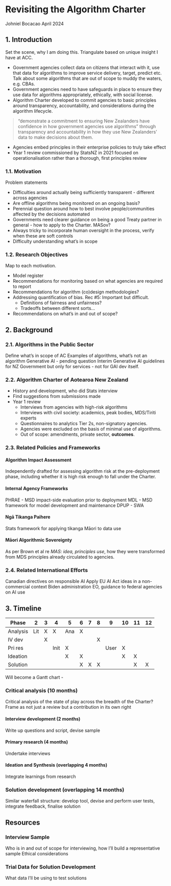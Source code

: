 # Revisiting the Algorithm Charter
Johniel Bocacao
April 2024

## 1. Introduction
Set the scene, why I am doing this. Triangulate based on unique insight I have at ACC.
- Government agencies collect data on citizens that interact with it, use that data for algorithms to improve service delivery, target, predict etc. Talk about some algorithms that are out of scope to muddy the waters, e.g. CBAs.
- Government agencies need to have safeguards in place to ensure they use data for algorithms appropriately, ethically, with social license.
- Algorithm Charter developed to commit agencies to basic principles around transparency, accountability, and considerations during the algorithm lifecycle.
>  “demonstrate a commitment to ensuring New Zealanders have confidence in how government agencies use algorithms” through transparency and accountability in how they use New Zealanders’ data to make decisions about them.
- Agencies embed principles in their enterprise policies to truly take effect
- Year 1 review commissioned by StatsNZ in 2021 focused on operationalisation rather than a thorough, first principles review
### 1.1. Motivation
Problem statements
- Difficulties around actually being sufficiently transparent - different across agencies
- Are offline algorithms being monitored on an ongoing basis?
- Perennial question around how to best involve people/communities affected by the decisions automated
- Governments need clearer guidance on being a good Treaty partner in general - how to apply to the Charter. MASov?
- Always tricky to incorporate human oversight in the process, verify when these are soft controls
- Difficulty understanding what’s in scope
### 1.2. Research Objectives
Map to each motivation.
- Model register
- Recommendations for monitoring based on what agencies are required to report
- Recommendations for algorithm (co)design methodologies?
- Addressing quantification of bias. Rec #5: Important but difficult.
	- Definitions of fairness and unfairness?
	- Tradeoffs between different sorts…
- Recommendations on what’s in and out of scope?
## 2. Background
### 2.1. Algorithms in the Public Sector
Define what’s in scope of AC
Examples of algorithms, what’s not an algorithm
Generative AI - pending question
Interim Generative AI guidelines for NZ Government but only for services - not for GAI dev itself.
### 2.2. Algorithm Charter of Aotearoa New Zealand
- History and development, who did Stats interview
- Find suggestions from submissions made 
- Year 1 review
	- Interviews from agencies with high-risk algorithms
	- Interviews with civil society: academics, peak bodies, MDS/Tiriti experts
	- Questionnaires to analytics Tier 2s, non-signatory agencies.
	- Agencies were excluded on the basis of minimal use of algorithms.
	- Out of scope: amendments, private sector, **outcomes**.

### 2.3. Related Policies and Frameworks
#### Algorithm Impact Assessment
Independently drafted for assessing algorithm risk at the pre-deployment phase, including whether it is high risk enough to fall under the Charter.
#### Internal Agency Frameworks
PHRAE - MSD impact-side evaluation prior to deployment
MDL - MSD framework for model development and maintenance
DPUP - SWA
#### Ngā Tikanga Paihere
Stats framework for applying tikanga Māori to data use
#### Māori Algorithmic Sovereignty
As per Brown et al re *MAS: idea, principles use*, how they were transformed from MDS principles already circulated to agencies.
### 2.4. Related International Efforts
Canadian directives on responsible AI
Apply EU AI Act ideas in a non-commercial context
Biden administration EO, guidance to federal agencies on AI use
## 3. Timeline

| Phase    | 2   | 3   | 4    | 5   | 6   | 7   | 8   | 9    | 10  | 11  | 12  |
| -------- | --- | --- | ---- | --- | --- | --- | --- | ---- | --- | --- | --- |
| Analysis | Lit | X   | X    | Ana | X   |     |     |      |     |     |     |
| IV dev   |     | X   |      |     |     |     | X   |      |     |     |     |
| Pri res  |     |     | Init | X   |     |     |     | User | X   |     |     |
| Ideation |     |     |      | X   | X   |     |     |      | X   | X   |     |
| Solution |     |     |      |     | X   | X   | X   |      |     | X   | X   |

Will become a Gantt chart - 
### Critical analysis (10 months)
Critical analysis of the state of play across the breadth of the Charter?
Frame as not just a review but a contribution in its own right
#### Interview development (2 months)
Write up questions and script, devise sample
#### Primary research (4 months)
Undertake interviews
#### Ideation and Synthesis (overlapping 4 months)
Integrate learnings from research
### Solution development (overlapping 14 months)
Similar waterfall structure: develop tool, devise and perform user tests, integrate feedback, finalise solution
## Resources
### Interview Sample
Who is in and out of scope for interviewing, how I’ll build a representative sample
Ethical considerations
### Trial Data for Solution Development
What data I’ll be using to test solutions
